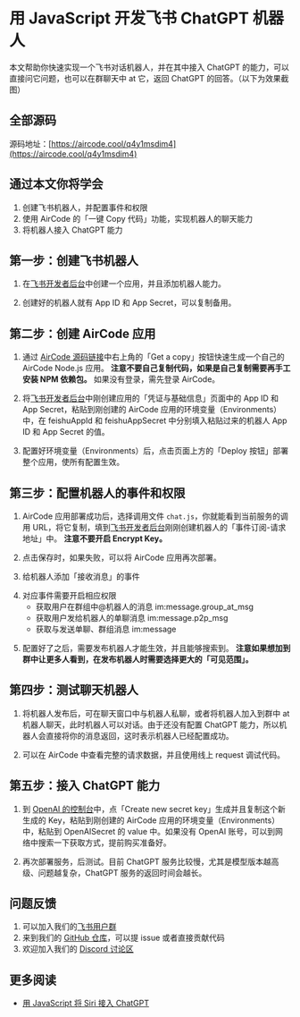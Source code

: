 # 用 JavaScript 开发飞书 ChatGPT 机器人

本文帮助你快速实现一个飞书对话机器人，并在其中接入 ChatGPT 的能力，可以直接问它问题，也可以在群聊天中 at 它，返回 ChatGPT 的回答。（以下为效果截图）

<p align="center"><ACImage src="/_images/tutorials/feishu-chatGPT/1-demo.png" width="580"/></p>

## 全部源码

源码地址：[https://aircode.cool/q4y1msdim4](https://aircode.cool/q4y1msdim4)

## 通过本文你将学会

1. 创建飞书机器人，并配置事件和权限
2. 使用 AirCode 的「一键 Copy 代码」功能，实现机器人的聊天能力
3. 将机器人接入 ChatGPT 能力

## 第一步：创建飞书机器人

1. 在[飞书开发者后台](https://open.feishu.cn/app)中创建一个应用，并且添加机器人能力。

  <p align="center"><ACImage src="/_images/tutorials/feishu-chatGPT/2-create-bot.png" width="800"/></p>

  <p align="center"><ACImage src="/_images/tutorials/feishu-chatGPT/3-create-bot.png" width="800"/></p>

  <p align="center"><ACImage src="/_images/tutorials/feishu-chatGPT/4-create-bot.png" width="800"/></p>

2. 创建好的机器人就有 App ID 和 App Secret，可以复制备用。

  <p align="center"><ACImage src="/_images/tutorials/feishu-chatGPT/5-create-bot.png" width="800"/></p>

## 第二步：创建 AirCode 应用

1. 通过 [AirCode 源码链接](https://aircode.cool/q4y1msdim4)中右上角的「Get a copy」按钮快速生成一个自己的 AirCode Node.js 应用。 **注意不要自己复制代码，如果是自己复制需要再手工安装 NPM 依赖包。** 如果没有登录，需先登录 AirCode。

  <p align="center"><ACImage src="/_images/tutorials/feishu-chatGPT/6-get-copy.png" width="800"/></p>

  <p align="center"><ACImage src="/_images/tutorials/feishu-chatGPT/7-sigin-aircode.png" width="800"/></p>

  <p align="center"><ACImage src="/_images/tutorials/feishu-chatGPT/8-create-aircode-app.png" width="800"/></p>

2. 将[飞书开发者后台](https://open.feishu.cn/app)中刚创建应用的「凭证与基础信息」页面中的 App ID 和 App Secret，粘贴到刚创建的 AirCode 应用的环境变量（Environments）中，在 feishuAppId 和 feishuAppSecret 中分别填入粘贴过来的机器人 App ID 和 App Secret 的值。

  <p align="center"><ACImage src="/_images/tutorials/feishu-chatGPT/9-copy-env.png" width="800"/></p>

3. 配置好环境变量（Environments）后，点击页面上方的「Deploy 按钮」部署整个应用，使所有配置生效。

  <p align="center"><ACImage src="/_images/tutorials/feishu-chatGPT/10-deploy-aircode.png" width="800"/></p>

## 第三步：配置机器人的事件和权限
  
1. AirCode 应用部署成功后，选择调用文件 `chat.js`，你就能看到当前服务的调用 URL，将它复制，填到[飞书开发者后台](https://open.feishu.cn/app)刚刚创建机器人的「事件订阅-请求地址」中。 **注意不要开启 Encrypt Key。**

  <p align="center"><ACImage src="/_images/tutorials/feishu-chatGPT/11-copy-webhook.png" width="800"/></p>

  <p align="center"><ACImage src="/_images/tutorials/feishu-chatGPT/12-bot-setting.png" width="800"/></p>

2. 点击保存时，如果失败，可以将 AirCode 应用再次部署。

  <p align="center"><ACImage src="/_images/tutorials/feishu-chatGPT/13-bot-setting.png" width="800"/></p>

3. 给机器人添加「接收消息」的事件

  <p align="center"><ACImage src="/_images/tutorials/feishu-chatGPT/14-add-bot-event.png" width="800"/></p>
  <p align="center"><ACImage src="/_images/tutorials/feishu-chatGPT/14-1-add-event.png" width="800"/></p>

4. 对应事件需要开启相应权限
    - 获取用户在群组中@机器人的消息 im:message.group_at_msg
    - 获取用户发给机器人的单聊消息 im:message.p2p_msg
    - 获取与发送单聊、群组消息 im:message

  <p align="center"><ACImage src="/_images/tutorials/feishu-chatGPT/15-bot-permission.png" width="800"/></p>
  <p align="center"><ACImage src="/_images/tutorials/feishu-chatGPT/16-bot-permission.png" width="800"/></p>

5. 配置好了之后，需要发布机器人才能生效，并且能够搜索到。 **注意如果想加到群中让更多人看到，在发布机器人时需要选择更大的「可见范围」。**

  <p align="center"><ACImage src="/_images/tutorials/feishu-chatGPT/17-publish-bot.png" width="800"/></p>

## 第四步：测试聊天机器人

1. 将机器人发布后，可在聊天窗口中与机器人私聊，或者将机器人加入到群中 at 机器人聊天，此时机器人可以对话。由于还没有配置 ChatGPT 能力，所以机器人会直接将你的消息返回，这时表示机器人已经配置成功。

  <p align="center"><ACImage src="/_images/tutorials/feishu-chatGPT/18-demo-chat-bot.png" width="580"/></p>

2. 可以在 AirCode 中查看完整的请求数据，并且使用线上 request 调试代码。

  <p align="center"><ACImage src="/_images/tutorials/feishu-chatGPT/19-demo-debug.png" width="800"/></p>

## 第五步：接入 ChatGPT 能力

1. 到 [OpenAI 的控制台](https://platform.openai.com/account/api-keys)中，点「Create new secret key」生成并且复制这个新生成的 Key，粘贴到刚创建的 AirCode 应用的环境变量（Environments）中，粘贴到 OpenAISecret 的 value 中。如果没有 OpenAI 账号，可以到网络中搜索一下获取方式，提前购买准备好。

  <p align="center"><ACImage src="/_images/tutorials/feishu-chatGPT/20-openAI.png" width="800"/></p>

  <p align="center"><ACImage src="/_images/tutorials/feishu-chatGPT/21-copy-env.png" width="800"/></p>

2. 再次部署服务，后测试。目前 ChatGPT 服务比较慢，尤其是模型版本越高级、问题越复杂，ChatGPT 服务的返回时间会越长。

  <p align="center"><ACImage src="/_images/tutorials/feishu-chatGPT/22-demo-chatGPT-bot.png" width="580"/></p>

## 问题反馈
  1. 可以加入我们的[飞书用户群](https://applink.feishu.cn/client/chat/chatter/add_by_link?link_token=6dem4ab3-d523-4562-9c63-9fb46d565b10)
  2. 来到我们的 [GitHub 仓库](https://github.com/aircodelabs/aircode)，可以提 issue 或者直接贡献代码
  3. 欢迎加入我们的 [Discord 讨论区](https://discord.com/invite/XrMVdYdEuY)

## 更多阅读
- [用 JavaScript 将 Siri 接入 ChatGPT ](/tutorials/siri-chatgpt)

